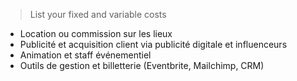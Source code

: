 >  List your fixed and variable costs

- Location ou commission sur les lieux
- Publicité et acquisition client via publicité digitale et influenceurs
- Animation et staff événementiel
- Outils de gestion et billetterie (Eventbrite, Mailchimp, CRM)